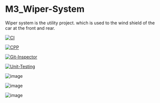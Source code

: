 # M3_Wiper-System
Wiper system is the utility project. which is used to the wind shield of the car at the front and rear.

[![CI](https://github.com/Vikassamayamanthula/M3_Wiper-System/actions/workflows/CI.yml/badge.svg)](https://github.com/Vikassamayamanthula/M3_Wiper-System/actions/workflows/CI.yml)

[![CPP](https://github.com/Vikassamayamanthula/M3_Wiper-System/actions/workflows/CPP.yml/badge.svg)](https://github.com/Vikassamayamanthula/M3_Wiper-System/actions/workflows/CPP.yml)

[![Git-Inspector](https://github.com/Vikassamayamanthula/M3_Wiper-System/actions/workflows/Git-Inspector.yml/badge.svg)](https://github.com/Vikassamayamanthula/M3_Wiper-System/actions/workflows/Git-Inspector.yml)

[![Unit-Testing](https://github.com/Vikassamayamanthula/M3_Wiper-System/actions/workflows/Unit-Testing.yml/badge.svg)](https://github.com/Vikassamayamanthula/M3_Wiper-System/actions/workflows/Unit-Testing.yml)

![image](https://user-images.githubusercontent.com/100985462/168430287-157137b4-f397-4170-982e-83838837219a.png)

![image](https://user-images.githubusercontent.com/100985462/168430292-1363fcdd-3670-46bf-9eb4-18960e0251e7.png)

![image](https://user-images.githubusercontent.com/100985462/168435287-6735abc9-8bf6-4946-bb75-511cb327659e.png)

